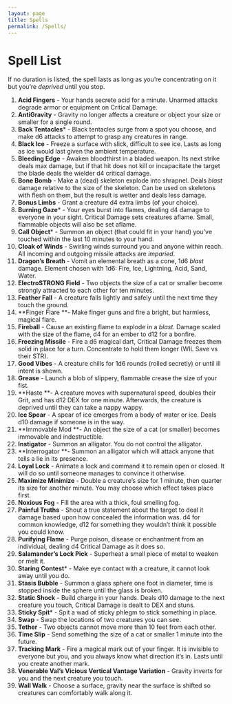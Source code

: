 ```yaml
---
layout: page
title: Spells
permalink: /Spells/
---
```


# Spell List

If no duration is listed, the spell lasts as long as you’re concentrating on it but you’re _deprived_ until you stop.



1. **Acid Fingers** - Your hands secrete acid for a minute. Unarmed attacks degrade armor or equipment on Critical Damage.
2. **AntiGravity** - Gravity no longer affects a creature or object your size or smaller for a single round.
3. **Back Tentacles*** - Black tentacles surge from a spot you choose, and make d6 attacks to attempt to grasp any creatures in range.
4. **Black Ice** - Freeze a surface with slick, difficult to see ice. Lasts as long as ice would last given the ambient temperature.
5. **Bleeding Edge** - Awaken bloodthirst in a bladed weapon. Its next strike deals max damage, but if that hit does not kill or incapacitate the target the blade deals the wielder d4 critical damage.
6. **Bone Bomb** - Make a (dead) skeleton explode into shrapnel. Deals _blast_ damage relative to the size of the skeleton. Can be used on skeletons with flesh on them, but the result is wetter and deals less damage. 
7. **Bonus Limbs** - Grant a creature d4 extra limbs (of your choice). 
8. **Burning Gaze*** - Your eyes burst into flames, dealing d4 damage to everyone in your sight. Critical Damage sets creatures aflame. Small, flammable objects will also be set aflame.
9. **Call Object*** - Summon an object (that could fit in your hand) you’ve touched within the last 10 minutes to your hand.
10. **Cloak of Winds** - Swirling winds surround you and anyone within reach. All incoming and outgoing missile attacks are _imparied_. 
11. **Dragon’s Breath** - Vomit an elemental breath as a cone, 1d6 _blast_ damage. Element chosen with 1d6: Fire, Ice, Lightning, Acid, Sand, Water.
12. **ElectroSTRONG Field** - Two objects the size of a cat or smaller become strongly attracted to each other for ten minutes.
13. **Feather Fall** - A creature falls lightly and safely until the next time they touch the ground.
14. **Finger Flare **- Make finger guns and fire a bright, but harmless, magical flare.
15. **Fireball** - Cause an existing flame to explode in a _blast_. Damage scaled with the size of the flame, d4 for an ember to d12 for a bonfire.
16. **Freezing Missile** - Fire a d6 magical dart, Critical Damage freezes them solid in place for a turn. Concentrate to hold them longer (WIL Save vs their STR).
17. **Good Vibes** - A creature chills for 1d6 rounds (rolled secretly) or until ill intent is shown.
18. **Grease** - Launch a blob of slippery, flammable crease the size of your fist.
19. **Haste **- A creature moves with supernatural speed, doubles their Grit, and has d12 DEX for one minute. Afterwards, the creature is deprived until they can take a nappy wappy.
20. **Ice Spear** -  A spear of ice emerges from a body of water or ice. Deals d10 damage if someone is in the way.
21. **Immovable Mod **- An object the size of a cat (or smaller) becomes immovable and indestructible. 
22. **Instigator** - Summon an alligator. You do not control the alligator. 
23. **Interrogator **- Summon an alligator which will attack anyone that tells a lie in its presence.
24. **Loyal Lock** - Animate a lock and command it to remain open or closed. It will do so until someone manages to convince it otherwise.
25. **Maximize Minimize** - Double a creature’s size for 1 minute, then quarter its size for another minute. You may choose which effect takes place first.
26. **Noxious Fog** - Fill the area with a thick, foul smelling fog.
27. **Painful Truths** - Shout a true statement about the target to deal it damage based upon how concealed the information was. d4 for common knowledge, d12 for something they wouldn’t think it possible you could know.
28. **Purifying Flame** - Purge poison, disease or enchantment from an individual, dealing d4 Critical Damage as it does so.
29. **Salamander’s Lock Pick** - Superheat a small piece of metal to weaken or melt it.
30. **Staring Contest*** - Make eye contact with a creature, it cannot look away until you do.
31. **Stasis Bubble** - Summon a glass sphere one foot in diameter, time is stopped inside the sphere until the glass is broken.
32. **Static Shock** - Build charge in your hands. Deals d10 damage to the next creature you touch, Critical Damage is dealt to DEX and stuns.
33. **Sticky Spit*** - Spit a wad of sticky phlegm to stick something in place.
34. **Swap** - Swap the locations of two creatures you can see.
35. **Tether** - Two objects cannot move more than 10 feet from each other.
36. **Time Slip** - Send something the size of a cat or smaller 1 minute into the future. 
37. **Tracking Mark** - Fire a magical mark out of your finger. It is invisible to everyone but you, and you always know what direction it’s in. Lasts until you create another mark.
38. **Venerable Val’s Vicious Vertical Vantage Variation** - Gravity inverts for you and the next creature you touch.
39. **Wall Walk** - Choose a surface, gravity near the surface is shifted so creatures can comfortably walk along it.